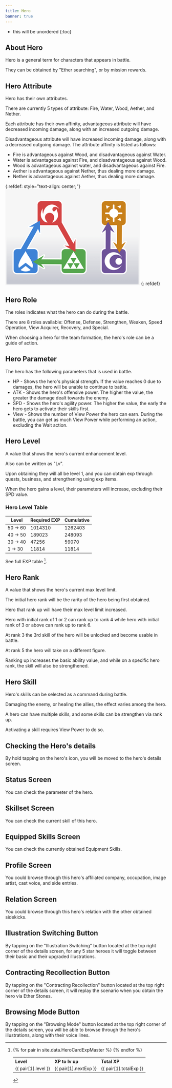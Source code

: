 ```yaml
---
title: Hero
banner: true
---
```


* this will be unordered
{:toc}

## About Hero
Hero is a general term for characters that appears in battle.

They can be obtained by "Ether searching", or by mission rewards.

## Hero Attribute

Hero has their own attributes.

There are currently 5 types of attribute: Fire, Water, Wood, Aether, and Nether.

Each attribute has their own affinity, advantageous attribute will have decreased incoming damage, along with an increased outgoing damage.

Disadvantageous attribute will have increased incoming damage, along with a decreased outgoing damage. The attribute affinity is listed as follows:

- Fire is advantageous against Wood, and disadvantageous against Water.
- Water is advantageous against Fire, and disadvantageous against Wood.
- Wood is advantageous against water, and disadvantageous against Fire.
- Aether is advantageous against Nether, thus dealing more damage.
- Nether is advantageous against Aether, thus dealing more damage.

{:refdef: style="text-align: center;"}
<img src="/assets/img/ui_tutorial_battle_2_1.png" alt="mainMenu" height=300px>
{: refdef}

## Hero Role

The roles indicates what the hero can do during the battle.

There are 8 roles available: Offense, Defense, Strengthen, Weaken, Speed Operation, View Acquirer, Recovery, and Special.

When choosing a hero for the team formation, the hero's role can be a guide of action.

## Hero Parameter

The hero has the following parameters that is used in battle.

- HP - Shows the hero's physical strength. If the value reaches 0 due to damages, the hero will be unable to continue to battle.
- ATK - Shows the hero's offensive power. The higher the value, the greater the damage dealt towards the enemy.
- SPD - Shows the hero's agility power. The higher the value, the early the hero gets to activate their skills first.
- View - Shows the number of View Power the hero can earn. During the battle, you can get as much View Power while performing an action, excluding the Wait action.

## Hero Level

A value that shows the hero's current enhancement level.

Also can be written as "Lv".

Upon obtaining they will all be level 1, and you can obtain exp through quests, business, and strengthening using exp items.

When the hero gains a level, their parameters will increase, excluding their SPD value.

### Hero Level Table

|Level|Required EXP|Cumulative|
|-|-|-|
| 50 -> 60 | 1014310 | 1262403 |
| 40 -> 50 | 189023 | 248093 |
| 30 -> 40 | 47256 | 59070 |
| 1 -> 30 | 11814 | 11814 |

See full EXP table [^bigtable].

[^bigtable]:
    <table>
    <tr>
      <th>Level</th><th>XP to lv up</th><th>Total XP</th>
    </tr>
    {% for pair in site.data.HeroCardExpMaster %}
    <tr>
      <td>{{ pair[1].level }}</td><td>{{ pair[1].nextExp }}</td><td>{{ pair[1].totalExp }}</td>
    </tr>
    {% endfor %}
    </table>

## Hero Rank

A value that shows the hero's current max level limit.

The initial hero rank will be the rarity of the hero being first obtained.

Hero that rank up will have their max level limit increased.

Hero with initial rank of 1 or 2 can rank up to rank 4 while hero with initial rank of 3 or above can rank up to rank 6.

At rank 3 the 3rd skill of the hero will be unlocked and become usable in battle.

At rank 5 the hero will take on a different figure.

Ranking up increases the basic ability value, and while on a specific hero rank, the skill will also be strengthened.

## Hero Skill

Hero's skills can be selected as a command during battle.

Damaging the enemy, or healing the allies, the effect varies among the hero.

A hero can have multiple skills, and some skills can be strengthen via rank up.

Activating a skill requires View Power to do so.

## Checking the Hero's details

By hold tapping on the hero's icon, you will be moved to the hero's details screen.

## Status Screen

You can check the parameter of the hero.

## Skillset Screen

You can check the current skill of this hero.

## Equipped Skills Screen

You can check the currently obtained Equipment Skills.

## Profile Screen

You could browse through this hero's affiliated company, occupation, image artist, cast voice, and side entries.

## Relation Screen

You could browse through this hero's relation with the other obtained sidekicks.

## Illustration Switching Button

By tapping on the "Illustration Switching" button located at the top right corner of the details screen, for any 5 star heroes it will toggle between their basic and their upgraded illustrations.

## Contracting Recollection Button

By tapping on the "Contracting Recollection" button located at the top right corner of the details screen, it will replay the scenario when you obtain the hero via Ether Stones.

## Browsing Mode Button

By tapping on the "Browsing Mode" button located at the top right corner of the details screen, you will be able to browse through the hero's illustrations, along with their voice lines.

